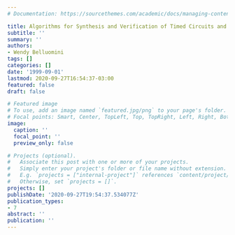 ```yaml
---
# Documentation: https://sourcethemes.com/academic/docs/managing-content/

title: Algorithms for Synthesis and Verification of Timed Circuits and Systems
subtitle: ''
summary: ''
authors:
- Wendy Belluomini
tags: []
categories: []
date: '1999-09-01'
lastmod: 2020-09-27T16:54:37-03:00
featured: false
draft: false

# Featured image
# To use, add an image named `featured.jpg/png` to your page's folder.
# Focal points: Smart, Center, TopLeft, Top, TopRight, Left, Right, BottomLeft, Bottom, BottomRight.
image:
  caption: ''
  focal_point: ''
  preview_only: false

# Projects (optional).
#   Associate this post with one or more of your projects.
#   Simply enter your project's folder or file name without extension.
#   E.g. `projects = ["internal-project"]` references `content/project/deep-learning/index.md`.
#   Otherwise, set `projects = []`.
projects: []
publishDate: '2020-09-27T19:54:37.534077Z'
publication_types:
- 7
abstract: ''
publication: ''
---
```

